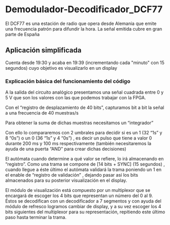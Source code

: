 # Demodulador-Decodificador_DCF77

El DCF77 es una estación de radio que opera desde Alemania que emite una frecuencia patrón para difundir la hora. La señal emitida cubre en gran parte de España

## Aplicación simplificada

Cuenta desde 19:30 y acaba en 19:39 (incrementando cada "minuto" con 15 segundos) cuyo objetivo es visualizarlo en un display

### Explicación básica del funcionamiento del código
  A la salida del circuito analógico presentamos una señal cuadrada entre 0 y 5 V que son los valores con las que podemos trabajar con la FPGA. 
  
  Con el “registro de desplazamiento de 40 bits”, capturamos bit a bit la señal a una frecuencia de 40 muestras/s  
  
  Para obtener la suma de dichas muestras necesitamos un “integrador” 
  
  Con ello lo compararemos con 2 umbrales para decidir si es un 1 (32 “1s” y 8 “0s”) o un 0 (36 “1s” y 4 “0s”) , es decir un pulso que tiene a valor 0 durante 200 ms y 100 ms respectivamente (también necesitaremos la ayuda de una puerta “AND” para crear dichas decisiones) 
 
 El autómata cuando determine a qué valor se refiere, lo irá almacenando en “registro”. Como una trama se compone de [14 bits + SYNC] (15 segundos) , cuando llegue a éste último el autómata validará la trama poniendo un 1 en el enable de “registro de validación” , dejando pasar así los bits almacenados para su posterior visualización en el display. 
 
 El módulo de visualización está compuesto por un multiplexor que se encargará de escoger los 4 bits que representan un número del 0 al 9. Éstos se decodifican con un decodificador a 7 segmentos y con ayuda del módulo de refresco logramos cambiar de display, y a su vez escoger los 4 bits siguientes del multiplexor para su representación, repitiendo este último paso hasta terminar la trama.
